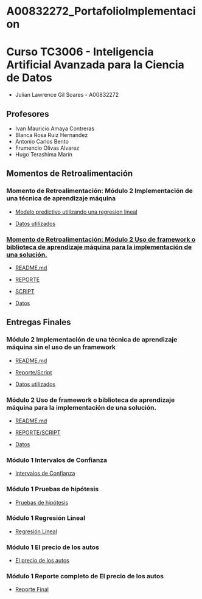 # A00832272_PortafolioImplementacion

# Curso TC3006 - Inteligencia Artificial Avanzada para la Ciencia de Datos

* Julian Lawrence Gil Soares - A00832272

## Profesores
* Ivan Mauricio Amaya Contreras
* Blanca Rosa Ruiz Hernandez
* Antonio Carlos Bento
* Frumencio Olivas Alvarez
* Hugo Terashima Marín
## Momentos de Retroalimentación

### Momento de Retroalimentación: Módulo 2 Implementación de una técnica de aprendizaje máquina
  * <a href="https://github.com/Julian7312/A00832272_PortafolioImplementacion/blob/main/Momento%20de%20Retroalimentaci%C3%B3n/Momento%20de%20Retroalimentaci%C3%B3n%3A%20M%C3%B3dulo%202%20Implementaci%C3%B3n%20de%20una%20t%C3%A9cnica%20de%20aprendizaje%20m%C3%A1quina%20sin%20el%20uso%20de%20un%20framework/regression.py"> Modelo predictivo utilizando una regresion lineal

  * <a href="https://github.com/Julian7312/A00832272_PortafolioImplementacion/blob/main/Momento%20de%20Retroalimentaci%C3%B3n/Momento%20de%20Retroalimentaci%C3%B3n%3A%20M%C3%B3dulo%202%20Implementaci%C3%B3n%20de%20una%20t%C3%A9cnica%20de%20aprendizaje%20m%C3%A1quina%20sin%20el%20uso%20de%20un%20framework/wine.data"> Datos utilizados

### Momento de Retroalimentación: Módulo 2 Uso de framework o biblioteca de aprendizaje máquina para la implementación de una solución. 
* <a href="https://github.com/Julian7312/A00832272_PortafolioImplementacion/blob/main/Momento%20de%20Retroalimentaci%C3%B3n/Momento%20de%20Retroalimentaci%C3%B3n%3A%20M%C3%B3dulo%202%20Uso%20de%20framework%20o%20biblioteca%20de%20aprendizaje%20m%C3%A1quina%20para%20la%20implementaci%C3%B3n%20de%20una%20soluci%C3%B3n./README.md">README.md</a>

* <a href="https://github.com/Julian7312/A00832272_PortafolioImplementacion/blob/main/Momento%20de%20Retroalimentaci%C3%B3n/Momento%20de%20Retroalimentaci%C3%B3n%3A%20M%C3%B3dulo%202%20Uso%20de%20framework%20o%20biblioteca%20de%20aprendizaje%20m%C3%A1quina%20para%20la%20implementaci%C3%B3n%20de%20una%20soluci%C3%B3n./ReporteRegresionLineal.pdf">REPORTE</a>

* <a href="https://github.com/Julian7312/A00832272_PortafolioImplementacion/blob/main/Momento%20de%20Retroalimentaci%C3%B3n/Momento%20de%20Retroalimentaci%C3%B3n%3A%20M%C3%B3dulo%202%20Uso%20de%20framework%20o%20biblioteca%20de%20aprendizaje%20m%C3%A1quina%20para%20la%20implementaci%C3%B3n%20de%20una%20soluci%C3%B3n./library.py">SCRIPT</a>

* <a href="https://github.com/Julian7312/A00832272_PortafolioImplementacion/blob/main/Momento%20de%20Retroalimentaci%C3%B3n/Momento%20de%20Retroalimentaci%C3%B3n%3A%20M%C3%B3dulo%202%20Uso%20de%20framework%20o%20biblioteca%20de%20aprendizaje%20m%C3%A1quina%20para%20la%20implementaci%C3%B3n%20de%20una%20soluci%C3%B3n./abalone.zip">Datos</a>

## Entregas Finales

### Módulo 2 Implementación de una técnica de aprendizaje máquina sin el uso de un framework
  * <a href="https://github.com/Julian7312/A00832272_PortafolioImplementacion/blob/main/Entregas%20finales/Implementaci%C3%B3n%20de%20una%20t%C3%A9cnica%20de%20aprendizaje%20m%C3%A1quina%20sin%20el%20uso%20de%20un%20framework/README.md">README.md</a>
 
  * <a href="https://github.com/Julian7312/A00832272_PortafolioImplementacion/blob/main/Entregas%20finales/Implementaci%C3%B3n%20de%20una%20t%C3%A9cnica%20de%20aprendizaje%20m%C3%A1quina%20sin%20el%20uso%20de%20un%20framework/Implementaci%C3%B3n_de_una_t%C3%A9cnica_de_aprendizaje_m%C3%A1quina_sin_el_uso_de_un_framework.ipynb"> Reporte/Script</a>
    
  * <a href="https://github.com/Julian7312/A00832272_PortafolioImplementacion/blob/main/Entregas%20finales/Implementaci%C3%B3n%20de%20una%20t%C3%A9cnica%20de%20aprendizaje%20m%C3%A1quina%20sin%20el%20uso%20de%20un%20framework/abalone.zip"> Datos utilizados</a>

### Módulo 2 Uso de framework o biblioteca de aprendizaje máquina para la implementación de una solución. 
* <a href="https://github.com/Julian7312/A00832272_PortafolioImplementacion/blob/main/Entregas%20finales/Uso%20de%20framework%20o%20biblioteca%20de%20aprendizaje%20m%C3%A1quina%20para%20la%20implementaci%C3%B3n%20de%20una%20soluci%C3%B3n./README.md">README.md</a>

* <a href="https://github.com/Julian7312/A00832272_PortafolioImplementacion/blob/main/Entregas%20finales/Uso%20de%20framework%20o%20biblioteca%20de%20aprendizaje%20m%C3%A1quina%20para%20la%20implementaci%C3%B3n%20de%20una%20soluci%C3%B3n./Uso_de_framework_o_biblioteca_de_aprendizaje_m%C3%A1quina_para_la_implementaci%C3%B3n_de_una_soluci%C3%B3n.ipynb">REPORTE/SCRIPT</a>

* <a href="https://github.com/Julian7312/A00832272_PortafolioImplementacion/blob/main/Entregas%20finales/Uso%20de%20framework%20o%20biblioteca%20de%20aprendizaje%20m%C3%A1quina%20para%20la%20implementaci%C3%B3n%20de%20una%20soluci%C3%B3n./abalone.zip">Datos</a>

### Módulo 1 Intervalos de Confianza
* <a href="https://github.com/Julian7312/A00832272_PortafolioImplementacion/blob/main/Entregas%20finales/Estadistica/Intervalos_A00832272.pdf">Intervalos de Confianza<a>

### Módulo 1 Pruebas de hipótesis
* <a href="https://github.com/Julian7312/A00832272_PortafolioImplementacion/blob/main/Entregas%20finales/Estadistica/Pruebas%20de%20hip%C3%B3tesis_A00832272.pdf">Pruebas de hipótesis</a>

### Módulo 1 Regresión Lineal
* <a href="https://github.com/Julian7312/A00832272_PortafolioImplementacion/blob/main/Entregas%20finales/Estadistica/Regresi%C3%B3nlineal_A08832272-1.pdf">Regresión Lineal</a>

### Módulo 1 El precio de los autos
* <a href="https://github.com/Julian7312/A00832272_PortafolioImplementacion/blob/main/Entregas%20finales/Estadistica/El%20precio%20de%20los%20autos.ipynb">El precio de los autos</a>
    
### Módulo 1 Reporte completo de El precio de los autos
* <a href="https://github.com/Julian7312/A00832272_PortafolioImplementacion/blob/main/Entregas%20finales/Estadistica/Reporte%20completo%20de%20El%20precio%20de%20los%20autos%20.pdf">Reporte Final</a>

